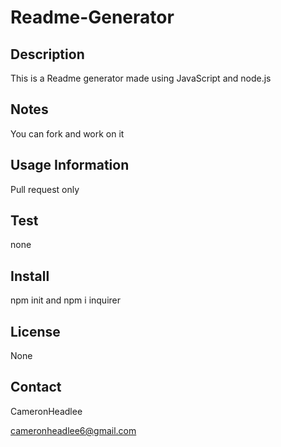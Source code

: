 # Readme-Generator

  ## Description
  This is a Readme generator made using JavaScript and node.js

  ## Notes
  You can fork and work on it

  ## Usage Information
  Pull request only

  ## Test
  none

  ## Install
  npm init and npm i inquirer 

  ## License 
  None

  ## Contact
  CameronHeadlee

  cameronheadlee6@gmail.com

